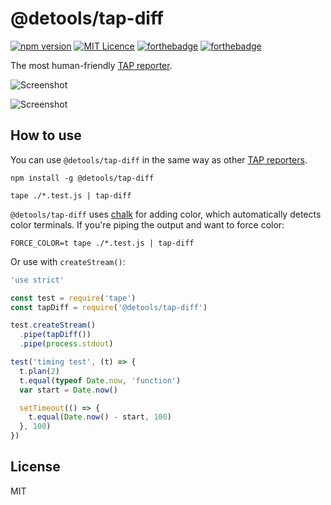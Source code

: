 # @detools/tap-diff

[![npm version](https://badge.fury.io/js/%40detools%2Ftap-diff.svg)](https://badge.fury.io/js/%40detools%2Ftap-diff)
[![MIT Licence](https://badges.frapsoft.com/os/mit/mit.svg?v=103)](https://opensource.org/licenses/mit-license.php)
[![forthebadge](https://forthebadge.com/images/badges/built-with-love.svg)](https://forthebadge.com)
[![forthebadge](https://forthebadge.com/images/badges/made-with-javascript.svg)](https://forthebadge.com)

The most human-friendly [TAP reporter](https://github.com/substack/tape#pretty-reporters).

![Screenshot](screenshot1.png)

![Screenshot](screenshot2.png)

## How to use

You can use `@detools/tap-diff` in the same way as other [TAP reporters](https://github.com/substack/tape#pretty-reporters).

```
npm install -g @detools/tap-diff
```

```
tape ./*.test.js | tap-diff
```

`@detools/tap-diff` uses [chalk](https://www.npmjs.com/package/chalk) for adding color, which automatically detects
color terminals. If you're piping the output and want to force color:

```
FORCE_COLOR=t tape ./*.test.js | tap-diff
```

Or use with `createStream()`:

```javascript
'use strict'

const test = require('tape')
const tapDiff = require('@detools/tap-diff')

test.createStream()
  .pipe(tapDiff())
  .pipe(process.stdout)

test('timing test', (t) => {
  t.plan(2)
  t.equal(typeof Date.now, 'function')
  var start = Date.now()

  setTimeout(() => {
    t.equal(Date.now() - start, 100)
  }, 100)
})
```

## License

MIT
